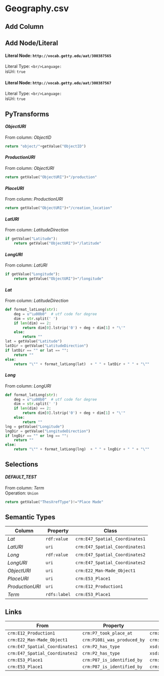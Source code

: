 # Geography.csv

## Add Column

## Add Node/Literal
#### Literal Node: `http://vocab.getty.edu/aat/300387565`
Literal Type: ``
<br/>Language: ``
<br/>isUri: `true`

#### Literal Node: `http://vocab.getty.edu/aat/300387567`
Literal Type: ``
<br/>Language: ``
<br/>isUri: `true`


## PyTransforms
#### _ObjectURI_
From column: _ObjectID_
``` python
return "object/"+getValue("ObjectID")
```

#### _ProductionURI_
From column: _ObjectURI_
``` python
return getValue("ObjectURI")+"/production"
```

#### _PlaceURI_
From column: _ProductionURI_
``` python
return getValue("ObjectURI")+"/creation_location"
```

#### _LatURI_
From column: _LatitudeDirection_
``` python
if getValue("Latitude"):
    return getValue("ObjectURI")+"/latitude"
```

#### _LongURI_
From column: _LatURI_
``` python
if getValue("Longitude"):
    return getValue("ObjectURI")+"/longitude"
```

#### _Lat_
From column: _LatitudeDirection_
``` python
def format_latLong(str):
    deg = u"\u00b0"  # utf code for degree
    dim = str.split(' ')
    if len(dim) == 2:
        return dim[0].lstrip('0') + deg + dim[1] + "\'"
    else:
        return ""
lat = getValue("Latitude")
latDir = getValue("LatitudeDirection")
if latDir == "" or lat == "":
    return ""
else:
    return "\"" + format_latLong(lat)  + " " + latDir + " " + "\""
```

#### _Long_
From column: _LongURI_
``` python
def format_latLong(str):
    deg = u"\u00b0"  # utf code for degree
    dim = str.split(' ')
    if len(dim) == 2:
        return dim[0].lstrip('0') + deg + dim[1] + "\'"
    else:
        return ""
lng = getValue("Longitude")
lngDir = getValue("LongitudeDirection")
if lngDir == "" or lng == "":
    return ""
else:
    return "\"" + format_latLong(lng)  + " " + lngDir + " " + "\""
```


## Selections
#### _DEFAULT_TEST_
From column: _Term_
<br>Operation: `Union`
``` python
return getValue("ThesXrefType")!="Place Made"
```


## Semantic Types
| Column | Property | Class |
|  ----- | -------- | ----- |
| _Lat_ | `rdf:value` | `crm:E47_Spatial_Coordinates1`|
| _LatURI_ | `uri` | `crm:E47_Spatial_Coordinates1`|
| _Long_ | `rdf:value` | `crm:E47_Spatial_Coordinates2`|
| _LongURI_ | `uri` | `crm:E47_Spatial_Coordinates2`|
| _ObjectURI_ | `uri` | `crm:E22_Man-Made_Object1`|
| _PlaceURI_ | `uri` | `crm:E53_Place1`|
| _ProductionURI_ | `uri` | `crm:E12_Production1`|
| _Term_ | `rdfs:label` | `crm:E53_Place1`|


## Links
| From | Property | To |
|  --- | -------- | ---|
| `crm:E12_Production1` | `crm:P7_took_place_at` | `crm:E53_Place1`|
| `crm:E22_Man-Made_Object1` | `crm:P108i_was_produced_by` | `crm:E12_Production1`|
| `crm:E47_Spatial_Coordinates1` | `crm:P2_has_type` | `xsd:http://vocab.getty.edu/aat/300387565`|
| `crm:E47_Spatial_Coordinates2` | `crm:P2_has_type` | `xsd:http://vocab.getty.edu/aat/300387567`|
| `crm:E53_Place1` | `crm:P87_is_identified_by` | `crm:E47_Spatial_Coordinates1`|
| `crm:E53_Place1` | `crm:P87_is_identified_by` | `crm:E47_Spatial_Coordinates2`|
